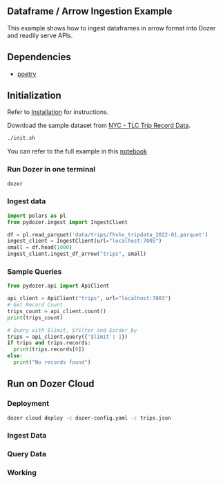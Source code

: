 ## Dataframe / Arrow Ingestion Example

This example shows how to ingest dataframes in arrow format into Dozer and readily serve APIs.

## Dependencies
 - [poetry](https://python-poetry.org/docs/)
 
## Initialization
Refer to [Installation](https://getdozer.io/docs/installation) for instructions.

Download the sample dataset from [NYC - TLC Trip Record Data](https://www.nyc.gov/site/tlc/about/tlc-trip-record-data.page).
```bash
./init.sh
```

You can refer to the full example in this [notebook](./sample.ipynb)
### Run Dozer in one terminal
```bash
dozer
```

### Ingest data
```python
import polars as pl
from pydozer.ingest import IngestClient

df = pl.read_parquet('data/trips/fhvhv_tripdata_2022-01.parquet')
ingest_client = IngestClient(url="localhost:7005")
small = df.head(1000)
ingest_client.ingest_df_arrow("trips", small)
```


### Sample Queries

```python
from pydozer.api import ApiClient

api_client = ApiClient("trips", url="localhost:7003")
# Get Record Count
trips_count = api_client.count()
print(trips_count)

# Query with $limit, $filter and $order_by
trips = api_client.query({'$limit': 1})
if trips and trips.records:
  print(trips.records[0])
else:
  print("No records found")

```


## Run on Dozer Cloud

### Deployment

```sh
dozer cloud deploy -c dozer-config.yaml -c trips.json
```

### Ingest Data


### Query Data


### Working